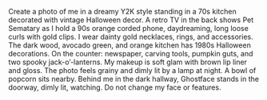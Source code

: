 Create a photo of me in a dreamy Y2K style standing in a 70s kitchen decorated with vintage Halloween decor. A retro TV in the back shows Pet Sematary as I hold a 90s orange corded phone, daydreaming, long loose curls with gold clips. I wear dainty gold necklaces, rings, and accessories. The dark wood, avocado green, and orange kitchen has 1980s Halloween decorations. On the counter: newspaper, carving tools, pumpkin guts, and two spooky jack-o’-lanterns. My makeup is soft glam with brown lip liner and gloss. The photo feels grainy and dimly lit by a lamp at night. A bowl of popcorn sits nearby. Behind me in the dark hallway, Ghostface stands in the doorway, dimly lit, watching. Do not change my face or features.

